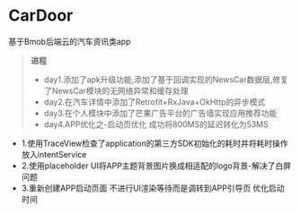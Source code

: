 # CarDoor
基于Bmob后端云的汽车资讯类app
> **进程**
> - day1.添加了apk升级功能,添加了基于回调实现的NewsCar数据层,修复了NewsCar模块的无网络异常和缓存处理
> - day2.在汽车详情中添加了Retrofit+RxJava+OkHttp的异步模式
> - day3.在个人模块中添加了芒果广告平台的广告墙实现应用推荐功能
> - day4.APP优化之-启动页优化  成功将800MS的延迟转化为53MS
- 1.使用TraceView检查了application的第三方SDK初始化的耗时并将耗时操作放入intentService
- 2.使用placeholder UI将APP主题背景图片换成相适配的logo背景-解决了白屏问题
- 3.重新创建APP启动页面 不进行UI渲染等待而是调转到APP引导页 优化启动时间

